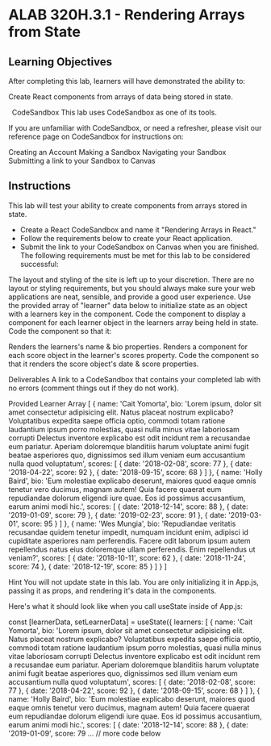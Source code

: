 # ALAB 320H.3.1 - Rendering Arrays from State

## Learning Objectives
After completing this lab, learners will have demonstrated the ability to:

Create React components from arrays of data being stored in state.

 CodeSandbox
This lab uses CodeSandbox as one of its tools.

If you are unfamiliar with CodeSandbox, or need a refresher, please visit our reference page on CodeSandbox for instructions on:

Creating an Account
Making a Sandbox
Navigating your Sandbox
Submitting a link to your Sandbox to Canvas

## Instructions
This lab will test your ability to create components from arrays stored in state.

- Create a React CodeSandbox and name it "Rendering Arrays in React."
- Follow the requirements below to create your React application.
- Submit the link to your CodeSandbox on Canvas when you are finished.
The following requirements must be met for this lab to be considered successful:

The layout and styling of the site is left up to your discretion. There are no layout or styling requirements, but you should always make sure your web applications are neat, sensible, and provide a good user experience.
Use the provided array of "learner" data below to initialize state as an object with a learners key in the <App> component.
Code the <App> component to display a <Learner> component for each learner object in the learners array being held in state.
Code the <Learner> component so that it:

Renders the learners's name & bio properties.
Renders a <Score> component for each score object in the learner's scores property.
Code the <Score> component so that it renders the score object's date & score properties.

Deliverables
A link to a CodeSandbox that contains your completed lab with no errors (comment things out if they do not work).

Provided Learner Array
[
  {
    name: 'Cait Yomorta',
    bio: 'Lorem ipsum, dolor sit amet consectetur adipisicing elit. Natus placeat nostrum explicabo? Voluptatibus expedita saepe officia optio, commodi totam ratione laudantium ipsum porro molestias, quasi nulla minus vitae laboriosam corrupti Delectus inventore explicabo est odit incidunt rem a recusandae eum pariatur. Aperiam doloremque blanditiis harum voluptate animi fugit beatae asperiores quo, dignissimos sed illum veniam eum accusantium nulla quod voluptatum',
    scores: [
      {
        date: '2018-02-08',
        score: 77
      },
      {
        date: '2018-04-22',
        score: 92
      },
      {
        date: '2018-09-15',
        score: 68
      }
    ]
  },
  {
    name: 'Holly Baird',
    bio: 'Eum molestiae explicabo deserunt, maiores quod eaque omnis tenetur vero ducimus, magnam autem! Quia facere quaerat eum repudiandae dolorum eligendi iure quae. Eos id possimus accusantium, earum animi modi hic.',
    scores: [
      {
        date: '2018-12-14',
        score: 88
      },
      {
        date: '2019-01-09',
        score: 79
      },
      {
        date: '2019-02-23',
        score: 91
      },
      {
        date: '2019-03-01',
        score: 95
      }
    ]
  },
  {
    name: 'Wes Mungia',
    bio: 'Repudiandae veritatis recusandae quidem tenetur impedit, numquam incidunt enim, adipisci id cupiditate asperiores nam perferendis. Facere odit laborum ipsum autem repellendus natus eius doloremque ullam perferendis. Enim repellendus ut veniam?',
    scores: [
      {
        date: '2018-10-11',
        score: 62
      },
      {
        date: '2018-11-24',
        score: 74
      },
      {
        date: '2018-12-19',
        score: 85
      }
    ]
  }
]

Hint
You will not update state in this lab. You are only initializing it in App.js, passing it as props, and rendering it's data in the components.

Here's what it should look like when you call useState inside of App.js:

const [learnerData, setLearnerData] = useState({
  learners: [
    {
      name: 'Cait Yomorta',
      bio: 'Lorem ipsum, dolor sit amet consectetur adipisicing elit. Natus placeat nostrum explicabo? Voluptatibus expedita saepe officia optio, commodi totam ratione laudantium ipsum porro molestias, quasi nulla minus vitae laboriosam corrupti Delectus inventore explicabo est odit incidunt rem a recusandae eum pariatur. Aperiam doloremque blanditiis harum voluptate animi fugit beatae asperiores quo, dignissimos sed illum veniam eum accusantium nulla quod voluptatum',
      scores: [
        {
          date: '2018-02-08',
          score: 77
        },
        {
          date: '2018-04-22',
          score: 92
        },
        {
          date: '2018-09-15',
          score: 68
        }
      ]
    },
    {
      name: 'Holly Baird',
      bio: 'Eum molestiae explicabo deserunt, maiores quod eaque omnis tenetur vero ducimus, magnam autem! Quia facere quaerat eum repudiandae dolorum eligendi iure quae. Eos id possimus accusantium, earum animi modi hic.',
      scores: [
        {
          date: '2018-12-14',
          score: 88
        },
        {
          date: '2019-01-09',
          score: 79
      ...
      // more code below
